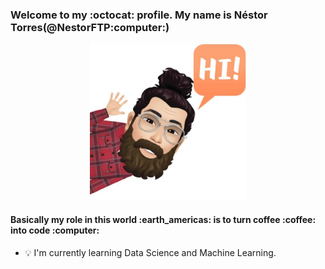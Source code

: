 <h3>Welcome to my :octocat: profile. My name is Néstor Torres(@NestorFTP:computer:)</h3>
<p align="center">
  <img width="250" height="250" src="https://github.com/NestorFTP/NestorFTP/blob/main/WhatsApp%20Image%202021-03-23%20at%2012.54.39.jpeg">
</p>


<h4>Basically my role in this world :earth_americas: is to turn coffee :coffee: into code :computer:</h4>


- :bulb: I'm currently learning Data Science and Machine Learning. 
